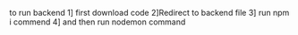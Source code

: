 to run backend 
1] first download code 
2]Redirect to backend file 
3] run npm i commend 
4] and then run nodemon command
